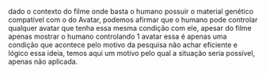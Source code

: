 
dado o contexto do filme onde basta o humano possuir o material genético compatível com o do Avatar, podemos afirmar que o humano pode controlar qualquer avatar que tenha essa mesma condição com ele, apesar do filme apenas mostrar o humano controlando 1 avatar essa é apenas uma condição que acontece pelo motivo da pesquisa não achar eficiente e lógico essa ideia, temos aqui um motivo pelo qual a situação seria possível, apenas não aplicada.